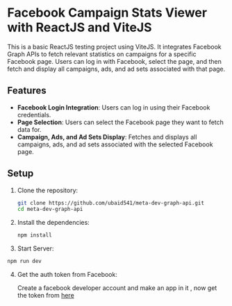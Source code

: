 # Facebook Campaign Stats Viewer with ReactJS and ViteJS


This is a basic ReactJS testing project using ViteJS. It integrates Facebook Graph APIs to fetch relevant statistics on campaigns for a specific Facebook page. Users can log in with Facebook, select the page, and then fetch and display all campaigns, ads, and ad sets associated with that page.

## Features

- **Facebook Login Integration**: Users can log in using their Facebook credentials.
- **Page Selection**: Users can select the Facebook page they want to fetch data for.
- **Campaign, Ads, and Ad Sets Display**: Fetches and displays all campaigns, ads, and ad sets associated with the selected Facebook page.

## Setup

1. Clone the repository:

   ```bash
   git clone https://github.com/ubaid541/meta-dev-graph-api.git
   cd meta-dev-graph-api
   ```

2. Install the dependencies:

   ```bash
   npm install
   ```

3. Start Server:

  ```bash
npm run dev
```

4. Get the auth token from Facebook:
   
   Create a facebook developer account and make an app in it , now get the token from [here](https://developers.facebook.com/tools/explorer/v2/?method=GET&path=me%3Ffields%3Did%2Cname&version=v16.0)

  
